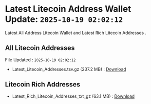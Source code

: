 # Latest Litecoin Address Wallet Update: `2025-10-19 02:02:12`

Latest All Address Litecoin Wallet and Latest Rich Litecoin Addresses .

## All Litecoin Addresses

File Updated : `2025-10-19 02:02:12`

- Latest_Litecoin_Addresses.tsv.gz (237.2 MB) : [Download](https://github.com/Pymmdrza/Rich-Address-Wallet/releases/tag/Litecoin)

## Litecoin Rich Addresses

- Latest_Rich_Litecoin_Addresses_txt_gz (63.1 MB) : [Download](https://github.com/Pymmdrza/Rich-Address-Wallet/releases/tag/Litecoin)
